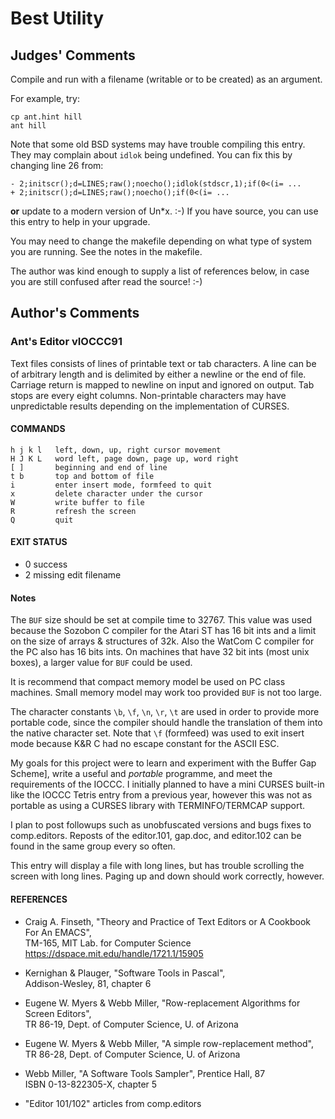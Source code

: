 Best Utility
============

Judges' Comments
----------------

Compile and run with a filename (writable or to be created) as an argument.

For example, try:

    cp ant.hint hill
    ant hill

Note that some old BSD systems may have trouble compiling this entry. They may complain about `idlok` being undefined.  You can fix this by changing line 26 from:

    - 2;initscr();d=LINES;raw();noecho();idlok(stdscr,1);if(0<(i= ...
    + 2;initscr();d=LINES;raw();noecho();if(0<(i= ...

**or** update to a modern version of Un*x.  :-)  If you have source, you can use this entry to help in your upgrade.

You may need to change the makefile depending on what type of system you are running.  See the notes in the makefile.

The author was kind enough to supply a list of references below, in case you are still confused after read the source!  :-)


Author's Comments
-----------------

### Ant's Editor vIOCCC91

Text files consists of lines of printable text or tab characters. A line can be of arbitrary length and is delimited by either a newline or the end of file.  Carriage return is mapped to newline on input and ignored on output.  Tab stops are every eight columns. Non-printable characters may have unpredictable results depending on the implementation of CURSES.


#### COMMANDS

    h j k l   left, down, up, right cursor movement
    H J K L   word left, page down, page up, word right
    [ ]       beginning and end of line
    t b       top and bottom of file
    i         enter insert mode, formfeed to quit
    x         delete character under the cursor
    W         write buffer to file
    R         refresh the screen
    Q         quit


#### EXIT STATUS

- 0 success
- 2 missing edit filename

#### Notes

The `BUF` size should be set at compile time to 32767.  This value was used because the Sozobon C compiler for the Atari ST has 16 bit ints and a limit on the size of arrays & structures of 32k. Also the WatCom C compiler for the PC also has 16 bits ints.  On machines that have 32 bit ints (most unix boxes), a larger value for `BUF` could be used.

It is recommend that compact memory model be used on PC class machines.  Small memory model may work too provided `BUF` is not too large.

The character constants `\b`, `\f`, `\n`, `\r`, `\t` are used in order to provide more portable code, since the compiler should handle the translation of them into the native character set. Note that `\f` (formfeed) was used to exit insert mode because K&R C had no escape constant for the ASCII ESC.

My goals for this project were to learn and experiment with the Buffer Gap Scheme], write a useful and *portable* programme, and meet the requirements of the IOCCC.  I initially planned to have a mini CURSES built-in like the IOCCC Tetris entry from a previous year, however this was not as portable as using a CURSES library with TERMINFO/TERMCAP support.

I plan to post followups such as unobfuscated versions and bugs fixes to comp.editors.  Reposts of the editor.101, gap.doc, and editor.102 can be found in the same group every so often.

This entry will display a file with long lines, but has trouble scrolling the screen with long lines.  Paging up and down should work correctly, however.


#### REFERENCES

* Craig A. Finseth, "Theory and Practice of Text Editors or A Cookbook For An EMACS",  
  TM-165, MIT Lab. for Computer Science  
  <https://dspace.mit.edu/handle/1721.1/15905>

* Kernighan & Plauger, "Software Tools in Pascal",  
  Addison-Wesley, 81, chapter 6

* Eugene W. Myers & Webb Miller, "Row-replacement Algorithms for Screen Editors",  
  TR 86-19, Dept. of Computer Science, U. of Arizona

* Eugene W. Myers & Webb Miller, "A simple row-replacement method",  
  TR 86-28, Dept. of Computer Science, U. of Arizona

* Webb Miller, "A Software Tools Sampler", Prentice Hall, 87  
  ISBN 0-13-822305-X, chapter 5

* "Editor 101/102" articles from comp.editors
